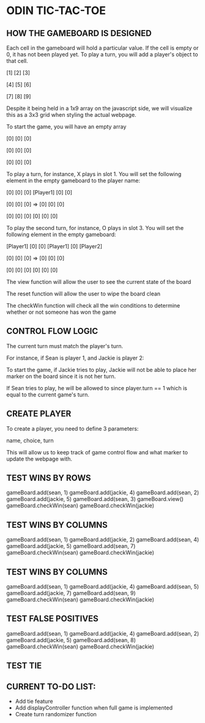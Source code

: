 # ODIN TIC-TAC-TOE

## HOW THE GAMEBOARD IS DESIGNED

Each cell in the gameboard will hold a particular value. If the cell is empty or 0, it has not been played yet.
To play a turn, you will add a player's object to that cell.

[1] [2] [3]

[4] [5] [6]

[7] [8] [9]

Despite it being held in a 1x9 array on the javascript side, we will visualize this as a 3x3 grid when styling the actual webpage.

To start the game, you will have an empty array

[0] [0] [0] 

[0] [0] [0] 

[0] [0] [0] 

To play a turn, for instance, X plays in slot 1. You will set the following element in the empty gameboard to the player name:

[0] [0] [0]     [Player1] [0] [0]

[0] [0] [0]  => [0] [0] [0]

[0] [0] [0]     [0] [0] [0]


To play the second turn, for instance, O plays in slot 3. You will set the following element in the empty gameboard:

[Player1] [0] [0]     [Player1] [0] [Player2]

[0] [0] [0]  => [0] [0] [0]

[0] [0] [0]     [0] [0] [0]

The view function will allow the user to see the current state of the board

The reset function will allow the user to wipe the board clean

The checkWin function will check all the win conditions to determine whether or not someone has won the game

## CONTROL FLOW LOGIC
The current turn must match the player's turn.

For instance, if Sean is player 1, and Jackie is player 2:

To start the game, if Jackie tries to play, Jackie will not be able to place her marker 
on the board since it is not her turn.

If Sean tries to play, he will be allowed to since player.turn == 1 which is equal to the current game's turn.

## CREATE PLAYER
To create a player, you need to define 3 parameters:

name, choice, turn

This will allow us to keep track of game control flow and what marker to update the webpage with.

## TEST WINS BY ROWS 

gameBoard.add(sean, 1)
gameBoard.add(jackie, 4)
gameBoard.add(sean, 2)
gameBoard.add(jackie, 5)
gameBoard.add(sean, 3)
gameBoard.view()
gameBoard.checkWin(sean)
gameBoard.checkWin(jackie)

## TEST WINS BY COLUMNS

gameBoard.add(sean, 1)
gameBoard.add(jackie, 2)
gameBoard.add(sean, 4)
gameBoard.add(jackie, 5)
gameBoard.add(sean, 7)
gameBoard.checkWin(sean)
gameBoard.checkWin(jackie)


## TEST WINS BY COLUMNS

gameBoard.add(sean, 1)
gameBoard.add(jackie, 4)
gameBoard.add(sean, 5)
gameBoard.add(jackie, 7)
gameBoard.add(sean, 9)
gameBoard.checkWin(sean)
gameBoard.checkWin(jackie)

## TEST FALSE POSITIVES

gameBoard.add(sean, 1)
gameBoard.add(jackie, 4)
gameBoard.add(sean, 2)
gameBoard.add(jackie, 5)
gameBoard.add(sean, 8)
gameBoard.checkWin(sean)
gameBoard.checkWin(jackie)

## TEST TIE 



## CURRENT TO-DO LIST:
- Add tie feature
- Add displayController function when full game is implemented
- Create turn randomizer function
